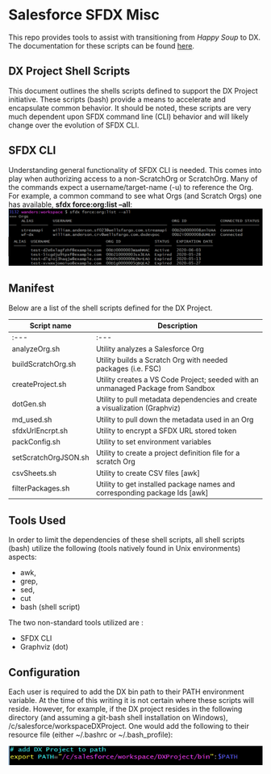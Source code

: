# Salesforce SFDX Misc

This repo provides tools to assist with transitioning from *Happy Soup* to DX. The
documentation for these scripts can be found [here](/docs/DX%20Project%20Shell%20Scripts.pdf).

## DX Project Shell Scripts
This document outlines the shells scripts defined to support the DX Project initiative. 
These scripts (bash) provide a means to accelerate and encapsulate common behavior. 
It should be noted, these scripts are very much dependent upon SFDX command line (CLI) behavior 
and will likely change over the evolution of SFDX CLI.

## SFDX CLI
Understanding general functionality of SFDX CLI is needed. This comes into play when 
authorizing access to a non-ScratchOrg or ScratchOrg. Many of the commands expect a 
username/target-name (-u) to reference the Org. For example, a common command to 
see what Orgs (and Scratch Orgs) one has available, __sfdx force:org:list –all__:
![sfdx force org list commeand](/images/1_sfdxForceOrgList.png)

## Manifest
Below are a list of the shell scripts defined for the DX Project.

|Script name	| Description |
|------------|----------------------------------------------------------------------------|
:---        | :--- |
| analyzeOrg.sh| Utility  analyzes a Salesforce Org |
| buildScratchOrg.sh | Utility builds a Scratch Org with needed packages (i.e. FSC) |
| createProject.sh | Utility creates a VS Code Project; seeded with an unmanaged Package from Sandbox |
| dotGen.sh | Utility to pull metadata dependencies and create a visualization (Graphviz) |
| md_used.sh | Utility to pull down the metadata used in an Org |
| sfdxUrlEncrpt.sh | Utility to encrypt a SFDX URL stored token |
| packConfig.sh | Utility to set environment variables |
| setScratchOrgJSON.sh | Utility to create a project definition file for a scratch Org |
| csvSheets.sh | Utility to create CSV files [awk] |
| filterPackages.sh | Utility to get installed package names and corresponding package Ids [awk]|

## Tools Used
In order to limit the dependencies of these shell scripts, all shell scripts (bash) 
utilize the following (tools natively found in Unix environments) aspects:
* awk,
* grep,
* sed,
* cut 
* bash (shell script)

The two non-standard tools utilized are :
* SFDX CLI
* Graphviz (dot)
## Configuration
Each user is required to add the DX bin path to their PATH environment variable. At the 
time of this writing it is not certain where these scripts will reside. 
However, for example, if the DX project resides in the following directory 
(and assuming a git-bash shell installation on Windows), /c/salesforce/workspaceDXProject.
One would add the following to their resource file (either ~/.bashrc or ~/.bash_profile):


![export in bash script](/images/2_configuration.png)
